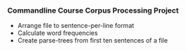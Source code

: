 ### Commandline Course Corpus Processing Project

* Arrange file to sentence-per-line format
* Calculate word frequencies
* Create parse-trees from first ten sentences of a file

